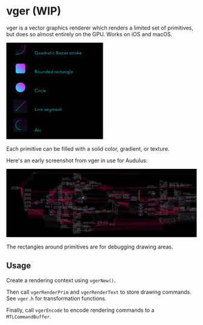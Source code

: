 # vger (WIP)

vger is a vector graphics renderer which renders a limited set of primitives, but does so almost entirely on the GPU. Works on iOS and macOS.

<img src="demo.png" alt="demo" width="256" height="256">

Each primitive can be filled with a solid color, gradient, or texture.

Here's an early screenshot from vger in use for Audulus:

<img src="bootstrap.png">

The rectangles around primitives are for debugging drawing areas.

## Usage

Create a rendering context using `vgerNew()`.

Then call `vgerRenderPrim` and `vgerRenderText` to store drawing commands. See `vger.h` for transformation functions.

Finally, call `vgerEncode` to encode rendering commands to a `MTLCommandBuffer`.
